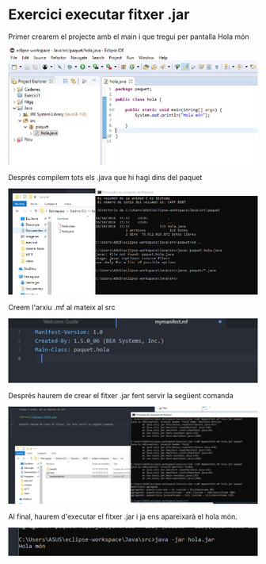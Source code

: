 # Exercici executar fitxer .jar

Primer crearem el projecte amb el main i que tregui per pantalla Hola món

![Prova](/imatges/JAVA1.png)

Després compilem tots els .java que hi hagi dins del paquet

![Prova](/imatges/JAVA2.png)

Creem l'arxiu .mf al mateix al src

![Prova](/imatges/JAVA3.png)

Després haurem de crear el fitxer .jar fent servir la següent comanda

![Prova](/imatges/JAVA4.png)

Al final, haurem d'executar el fitxer .jar i ja ens apareixarà el hola món.

![Prova](/imatges/JAVA5.png)
